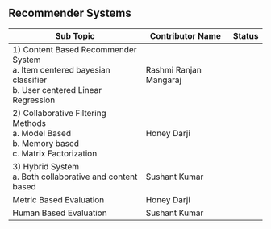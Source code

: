 ## Recommender Systems


| Sub Topic | Contributor Name | Status     |
| --------- | ---------------- | ---------- |
| 1) Content Based Recommender System<br>a. Item centered bayesian classifier<br>b. User centered Linear Regression | Rashmi Ranjan Mangaraj |  |
| 2) Collaborative Filtering Methods<br>a. Model Based<br>b. Memory based<br>c. Matrix Factorization                | Honey Darji            |  |
| 3) Hybrid System<br>a. Both collaborative and content based                                                       | Sushant Kumar          |  |
| Metric Based Evaluation                                                                                           | Honey Darji            |  |
| Human Based Evaluation                                                                                            | Sushant Kumar          |
